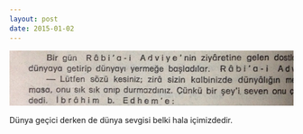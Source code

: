 ```yaml
---
layout: post
date: 2015-01-02
---
```


![](/images/tumblr_nhkk04a4hg1u3gx2to1_1280.jpg)

Dünya geçici derken de dünya sevgisi belki hala içimizdedir.

